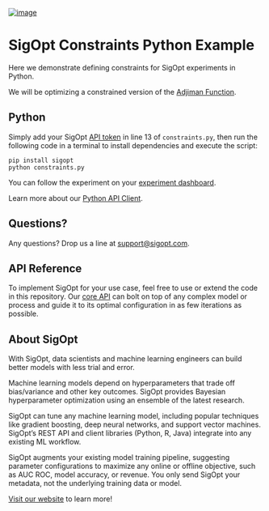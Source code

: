 [![image](https://sigopt.com/static/img/SigOpt_logo_horiz.png?raw=true)](https://sigopt.com)

# SigOpt Constraints Python Example

Here we demonstrate defining constraints for SigOpt experiments in Python.

We will be optimizing a constrained version of the [Adjiman Function](http://benchmarkfcns.xyz/benchmarkfcns/adjimanfcn.html).

## Python
Simply add your SigOpt [API token](https://sigopt.com/docs/overview/authentication) in line 13 of `constraints.py`, then run the following code in a terminal to install dependencies and execute the script:

```
pip install sigopt
python constraints.py
```

You can follow the experiment on your [experiment dashboard](https://sigopt.com/experiments).

Learn more about our [Python API Client](https://sigopt.com/docs/overview/python).

## Questions?
Any questions? Drop us a line at [support@sigopt.com](mailto:support@sigopt.com).

## API Reference
To implement SigOpt for your use case, feel free to use or extend the code in this repository. Our [core API](https://sigopt.com/docs) can bolt on top of any complex model or process and guide it to its optimal configuration in as few iterations as possible.

## About SigOpt

With SigOpt, data scientists and machine learning engineers can build better models with less trial and error.

Machine learning models depend on hyperparameters that trade off bias/variance and other key outcomes. SigOpt provides Bayesian hyperparameter optimization using an ensemble of the latest research.

SigOpt can tune any machine learning model, including popular techniques like gradient boosting, deep neural networks, and support vector machines. SigOpt’s REST API and client libraries (Python, R, Java) integrate into any existing ML workflow.

SigOpt augments your existing model training pipeline, suggesting parameter configurations to maximize any online or offline objective, such as AUC ROC, model accuracy, or revenue. You only send SigOpt your metadata, not the underlying training data or model.

[Visit our website](https://sigopt.com) to learn more!
